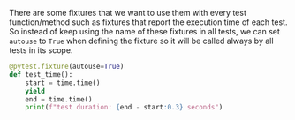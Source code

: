 There are some fixtures that we want to use them with every test
function/method such as fixtures that report the execution time of each test.
So instead of keep using the name of these fixtures in all tests, we can set
`autouse` to `True` when defining the fixture so it will be called always by
all tests in its scope.

```python
@pytest.fixture(autouse=True)
def test_time():
    start = time.time()
    yield
    end = time.time()
    print(f"test duration: {end - start:0.3} seconds")
```
